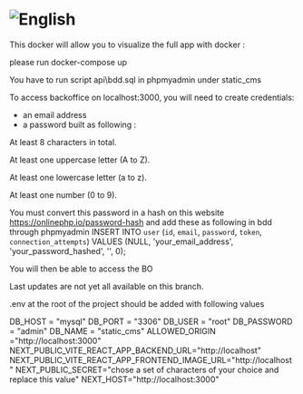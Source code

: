 # ![English](https://flagcdn.com/40x30/gb.png)

This docker will allow you to visualize the full app with docker :

please run docker-compose up

You have to run script api\bdd.sql in phpmyadmin under static_cms

To access backoffice on localhost:3000, you will need to create credentials:

- an email address
- a password built as following :

At least 8 characters in total.

At least one uppercase letter (A to Z).

At least one lowercase letter (a to z).

At least one number (0 to 9).

You must convert this password in a hash on this website https://onlinephp.io/password-hash and add these as following in bdd through phpmyadmin
INSERT INTO `user` (`id`, `email`, `password`, `token`, `connection_attempts`) VALUES (NULL, 'your_email_address', 'your_password_hashed', '', 0);

You will then be able to access the BO

Last updates are not yet all available on this branch.

.env at the root of the project should be added with following values

DB_HOST = "mysql"
DB_PORT = "3306"
DB_USER = "root"
DB_PASSWORD = "admin"
DB_NAME = "static_cms"
ALLOWED_ORIGIN ="http://localhost:3000"
NEXT_PUBLIC_VITE_REACT_APP_BACKEND_URL="http://localhost"
NEXT_PUBLIC_VITE_REACT_APP_FRONTEND_IMAGE_URL="http://localhost"
NEXT_PUBLIC_SECRET="chose a set of characters of your choice and replace this value"
NEXT_HOST="http://localhost:3000"
